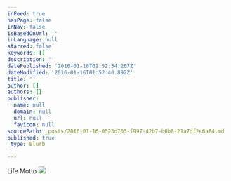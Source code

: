 ```yaml
---
inFeed: true
hasPage: false
inNav: false
isBasedOnUrl: ''
inLanguage: null
starred: false
keywords: []
description: ''
datePublished: '2016-01-16T01:52:54.267Z'
dateModified: '2016-01-16T01:52:40.892Z'
title: ''
author: []
authors: []
publisher:
  name: null
  domain: null
  url: null
  favicon: null
sourcePath: _posts/2016-01-16-0523d703-f997-42b7-b6b8-21a7df2c6a84.md
published: true
_type: Blurb

---
```

Life Motto
![](https://the-grid-user-content.s3-us-west-2.amazonaws.com/8bc5539f-0a27-47c8-924d-821206119820.jpg)